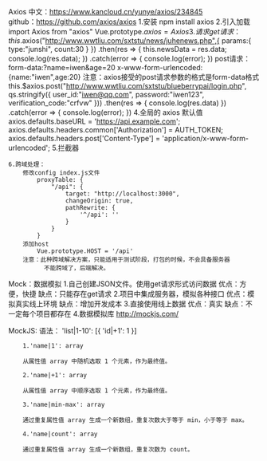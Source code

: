 Axios
	中文：https://www.kancloud.cn/yunye/axios/234845	
	github：https://github.com/axios/axios
	1.安装
		npm install axios
	2.引入加载
		import Axios from "axios"
		Vue.prototype.$axios = Axios
	3.请求
		get请求：
			this.$axios("http://www.wwtliu.com/sxtstu/news/juhenews.php",{
		      params:{
		        type:"junshi",
		        count:30
		      }
		    })
		    .then(res => {
		      this.newsData = res.data;
		      console.log(res.data);
		    })
		    .catch(error => {
		      console.log(error);
		    })
		post请求：
			form-data:?name=iwen&age=20
			x-www-form-urlencoded:{name:"iwen",age:20}
			注意：axios接受的post请求参数的格式是form-data格式
			this.$axios.post("http://www.wwtliu.com/sxtstu/blueberrypai/login.php",	qs.stringify({
				user_id:"iwen@qq.com",
					password:"iwen123",
					verification_code:"crfvw"
				}))
				.then(res => {
					console.log(res.data)
				})
				.catch(error => {
					console.log(error);
				})
	4.全局的 axios 默认值
		axios.defaults.baseURL = 'https://api.example.com';
		axios.defaults.headers.common['Authorization'] = AUTH_TOKEN;
		axios.defaults.headers.post['Content-Type'] = 'application/x-www-form-urlencoded';
	5.拦截器

	6.跨域处理：
		修改config index.js文件
			proxyTable: {
	            "/api": {
	                target: "http://localhost:3000",
	                changeOrigin: true,
	                pathRewrite: {
	                    '^/api': ''
	                }
	            }
	        }
	    添加host
	    	Vue.prototype.HOST = '/api'
	    注意：此种跨域解决方案，只能适用于测试阶段，打包的时候，不会具备服务器
	          不能跨域了，后端解决。
		
Mock：数据模拟
	1.自己创建JSON文件。使用get请求形式访问数据
		优点：方便，快捷
		缺点：只能存在get请求
	2.项目中集成服务器，模拟各种接口
		优点：模拟真实线上环境
		缺点：增加开发成本
	3.直接使用线上数据
		优点：真实
		缺点：不一定每个项目都存在
	4.数据模拟库
		http://mockjs.com/

MockJS:
	语法：
		'list|1-10': [{
			'id|+1': 1
		}]

		1.'name|1': array

		从属性值 array 中随机选取 1 个元素，作为最终值。

		2.'name|+1': array

		从属性值 array 中顺序选取 1 个元素，作为最终值。

		3.'name|min-max': array

		通过重复属性值 array 生成一个新数组，重复次数大于等于 min，小于等于 max。

		4.'name|count': array

		通过重复属性值 array 生成一个新数组，重复次数为 count。